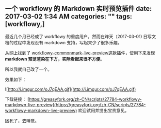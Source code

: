 一个 workflowy 的 Markdown 实时预览插件
date: 2017-03-02 1:34 AM
categories: ""
tags: [workflowy,]
---

最近几个月已经成了 workflowy 的重度用户，然而在昨天（2017-03-01) 日写文档的过程中发现没有 markdown 支持，写起来少了很多乐趣。

<!--more-->

从网上找到了 [workflowy-commonmark-live-preview](https://greasyfork.org/zh-CN/scripts/27429-workflowy-commonmark-live-preview)这款插件，使用下来发现**markdown 预览渲染在下方，实际看起来很不方便**。

所以我就自己改了一个。

效果如下：

![http://i.imgur.com/oJ7qEAA.gif](http://i.imgur.com/oJ7qEAA.gif)

下载链接： [https://greasyfork.org/zh-CN/scripts/27784-workflowy-markdown-live-preview](https://greasyfork.org/zh-CN/scripts/27784-workflowy-markdown-live-preview) 欢迎试用并提出宝贵意见。

困死了，去睡觉。